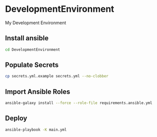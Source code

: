 # DevelopmentEnvironment

My Development Environment

## Install ansible

```bash
cd DevelopmentEnvironment
```

## Populate Secrets

```bash
cp secrets.yml.example secrets.yml --no-clobber
```

## Import Ansible Roles

```bash
ansible-galaxy install --force --role-file requirements.ansible.yml
```

## Deploy

```bash
ansible-playbook -K main.yml
```
